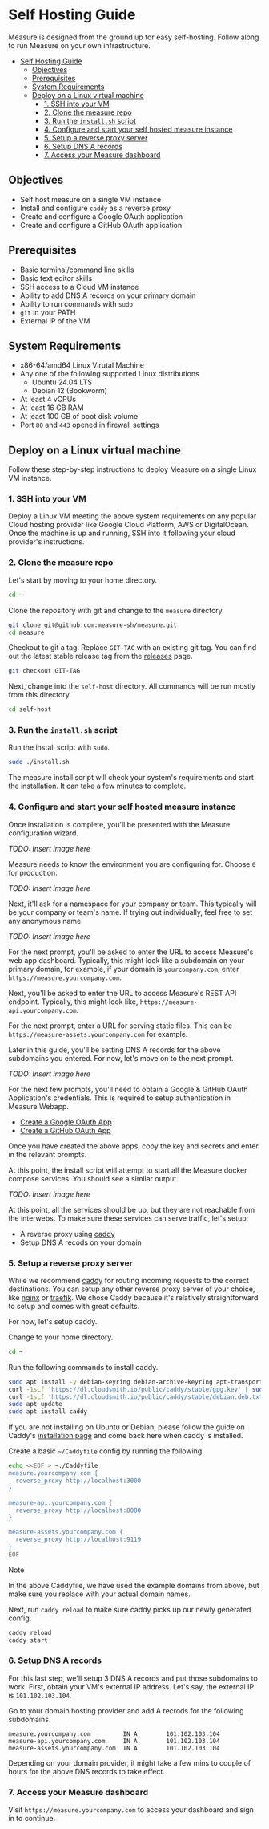 # Self Hosting Guide

Measure is designed from the ground up for easy self-hosting. Follow along to run Measure on your own infrastructure.

- [Self Hosting Guide](#self-hosting-guide)
  - [Objectives](#objectives)
  - [Prerequisites](#prerequisites)
  - [System Requirements](#system-requirements)
  - [Deploy on a Linux virtual machine](#deploy-on-a-linux-virtual-machine)
    - [1. SSH into your VM](#1-ssh-into-your-vm)
    - [2. Clone the measure repo](#2-clone-the-measure-repo)
    - [3. Run the `install.sh` script](#3-run-the-installsh-script)
    - [4. Configure and start your self hosted measure instance](#4-configure-and-start-your-self-hosted-measure-instance)
    - [5. Setup a reverse proxy server](#5-setup-a-reverse-proxy-server)
    - [6. Setup DNS A records](#6-setup-dns-a-records)
    - [7. Access your Measure dashboard](#7-access-your-measure-dashboard)

## Objectives

- Self host measure on a single VM instance
- Install and configure `caddy` as a reverse proxy
- Create and configure a Google OAuth application
- Create and configure a GitHub OAuth application

## Prerequisites

- Basic terminal/command line skills
- Basic text editor skills
- SSH access to a Cloud VM instance
- Ability to add DNS A records on your primary domain
- Ability to run commands with `sudo`
- `git` in your PATH
- External IP of the VM

## System Requirements

- x86-64/amd64 Linux Virutal Machine
- Any one of the following supported Linux distributions
  - Ubuntu 24.04 LTS
  - Debian 12 (Bookworm)
- At least 4 vCPUs
- At least 16 GB RAM
- At least 100 GB of boot disk volume
- Port `80` and `443` opened in firewall settings

## Deploy on a Linux virtual machine

Follow these step-by-step instructions to deploy Measure on a single Linux VM instance.

### 1. SSH into your VM

Deploy a Linux VM meeting the above system requirements on any popular Cloud hosting provider like Google Cloud Platform, AWS or DigitalOcean. Once the machine is up and running, SSH into it following your cloud provider's instructions.

### 2. Clone the measure repo

Let's start by moving to your home directory.

```sh
cd ~
```

Clone the repository with git and change to the `measure` directory.

```sh
git clone git@github.com:measure-sh/measure.git
cd measure
```

Checkout to git a tag. Replace `GIT-TAG` with an existing git tag. You can find out the latest stable release tag from the [releases](https://github.com/measure-sh/measure/releases) page.

```sh
git checkout GIT-TAG
```

Next, change into the `self-host` directory. All commands will be run mostly from this directory.

```sh
cd self-host
```

### 3. Run the `install.sh` script

Run the install script with `sudo`.

```sh
sudo ./install.sh
```

The measure install script will check your system's requirements and start the installation. It can take a few minutes to complete.

### 4. Configure and start your self hosted measure instance

Once installation is complete, you'll be presented with the Measure configuration wizard.

_TODO: Insert image here_

Measure needs to know the environment you are configuring for. Choose `0` for production.

_TODO: Insert image here_

Next, it'll ask for a namespace for your company or team. This typically will be your company or team's name. If trying out individually, feel free to set any anonymous name.

_TODO: Insert image here_

For the next prompt, you'll be asked to enter the URL to access Measure's web app dashboard. Typically, this might look like a subdomain on your primary domain, for example, if your domain is `yourcompany.com`, enter `https://measure.yourcompany.com`.

Next, you'll be asked to enter the URL to access Measure's REST API endpoint. Typically, this might look like, `https://measure-api.yourcompany.com`.

For the next prompt, enter a URL for serving static files. This can be `https://measure-assets.yourcompany.com` for example.

Later in this guide, you'll be setting DNS A records for the above subdomains you entered. For now, let's move on to the next prompt.

_TODO: Insert image here_

For the next few prompts, you'll need to obtain a Google & GitHub OAuth Application's credentials. This is required to setup authentication in Measure Webapp.

- [Create a Google OAuth App](./google-oauth.md)
- [Create a GitHub OAuth App](./github-oauth.md)

Once you have created the above apps, copy the key and secrets and enter in the relevant prompts.

At this point, the install script will attempt to start all the Measure docker compose services. You should see a similar output.

_TODO: Insert image here_

At this point, all the services should be up, but they are not reachable from the interwebs. To make sure these services can serve traffic, let's setup: 

- A reverse proxy using [caddy](https://caddyserver.com/)
- Setup DNS A recods on your domain

### 5. Setup a reverse proxy server

While we recommend [caddy](https://caddyserver.com) for routing incoming requests to the correct destinations. You can setup any other reverse proxy server of your choice, like [nginx](https://nginx.org/) or [traefik](https://traefik.io/). We chose Caddy because it's relatively straightforward to setup and comes with great defaults.

For now, let's setup caddy.

Change to your home directory.

```sh
cd ~
```

Run the following commands to install caddy.

```sh
sudo apt install -y debian-keyring debian-archive-keyring apt-transport-https curl
curl -1sLf 'https://dl.cloudsmith.io/public/caddy/stable/gpg.key' | sudo gpg --dearmor -o /usr/share/keyrings/caddy-stable-archive-keyring.gpg
curl -1sLf 'https://dl.cloudsmith.io/public/caddy/stable/debian.deb.txt' | sudo tee /etc/apt/sources.list.d/caddy-stable.list
sudo apt update
sudo apt install caddy
```

If you are not installing on Ubuntu or Debian, please follow the guide on Caddy's [installation page](https://caddyserver.com/docs/install) and come back here when caddy is installed.

Create a basic `~/Caddyfile` config by running the following.

```sh
echo <<EOF > ~./Caddyfile
measure.yourcompany.com {
  reverse_proxy http://localhost:3000
}

measure-api.yourcompany.com {
  reverse_proxy http://localhost:8080
}

measure-assets.yourcompany.com {
  reverse_proxy http://localhost:9119
}
EOF
```

> [!Note]
> 
> In the above Caddyfile, we have used the example domains from above, but make sure you replace with your actual domain names.

Next, run `caddy reload` to make sure caddy picks up our newly generated config.

```sh
caddy reload
caddy start
```

### 6. Setup DNS A records

For this last step, we'll setup 3 DNS A records and put those subdomains to work. First, obtain your VM's external IP address. Let's say, the external IP is `101.102.103.104`.

Go to your domain hosting provider and add A recrods for the following subdomains.

```
measure.yourcompany.com         IN A        101.102.103.104
measure-api.yourcompany.com     IN A        101.102.103.104
measure-assets.yourcompany.com  IN A        101.102.103.104
```

Depending on your domain provider, it might take a few mins to couple of hours for the above DNS records to take effect.

### 7. Access your Measure dashboard

Visit `https://measure.yourcompany.com` to access your dashboard and sign in to continue.